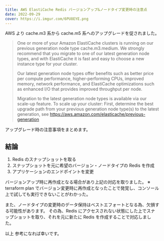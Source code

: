```yaml
---
title: AWS ElastiCache Redis バージョンアップ&ノードタイプ変更時の注意点
date: 2022-09-29
cover: https://i.imgur.com/6PU8EYE.png
---
```


AWS より cache.m3 系から cache.m5 系へのアップグレードを促されました。

> One or more of your Amazon ElastiCache clusters is running on our previous generation node type cache.m3.medium. We strongly recommend that you migrate to one of our latest generation node types, and with ElastiCache it is fast and easy to choose a new instance type for your cluster.
>
> Our latest generation node types offer benefits such as better price per compute performance, higher-performing CPUs, improved memory, network performance, and ElastiCache optimizations such as enhanced I/O that provides improved throughput per node.
>
> Migration to the latest generation node types is available via our scale-up feature. To scale up your cluster:
> First, determine the best upgrade path from your previous generation node type(s) to the latest generation, see https://aws.amazon.com/elasticache/previous-generation

アップグレード時の注意事項をまとめます。

## 結論

<!-- more -->

1. Redis のスナップショットを取る
2. スナップショットを元に希望のバージョン・ノードタイプの Redis を作成
3. アプリケーションのエンドポイントを変更

バージョンアップ時に再作成となる場合があり上記の対応を取りました。
※ terraform plan でバージョン変更時に再作成となったことで発覚し、コンソール上で試しても実行できないことがわかった。

また、ノードタイプの変更時のデータ保持はベストエフォートとなる為、欠損する可能性があります。
その為、Redis にアクセスされない状態にした上でスナップショットを取り、それを元に新たに Redis を作成することで対応しました。

以上
参考になれば幸いです。
